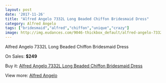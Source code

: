 ```yaml
---
layout: post
date: '2017-11-26'
title: "Alfred Angelo 7332L Long Beaded Chiffon Bridesmaid Dress"
category: Alfred Angelo
tags: ["bridesmaid","alfred","chiffon","unique","crazy"]
image: http://img.eudances.com/9046-thickbox_default/alfred-angelo-7332l-long-beaded-chiffon-bridesmaid-dress.jpg
---
```

Alfred Angelo 7332L Long Beaded Chiffon Bridesmaid Dress

On Sales: **$249**
<a href="https://www.eudances.com/en/alfred-angelo/3042-alfred-angelo-7332l-long-beaded-chiffon-bridesmaid-dress.html"><amp-img layout="responsive" width="600" height="600" src="//img.eudances.com/9046-thickbox_default/alfred-angelo-7332l-long-beaded-chiffon-bridesmaid-dress.jpg" alt="Alfred Angelo 7332L Long Beaded Chiffon Bridesmaid Dress 0" /></a>
<a href="https://www.eudances.com/en/alfred-angelo/3042-alfred-angelo-7332l-long-beaded-chiffon-bridesmaid-dress.html"><amp-img layout="responsive" width="600" height="600" src="//img.eudances.com/9049-thickbox_default/alfred-angelo-7332l-long-beaded-chiffon-bridesmaid-dress.jpg" alt="Alfred Angelo 7332L Long Beaded Chiffon Bridesmaid Dress 1" /></a>
<a href="https://www.eudances.com/en/alfred-angelo/3042-alfred-angelo-7332l-long-beaded-chiffon-bridesmaid-dress.html"><amp-img layout="responsive" width="600" height="600" src="//img.eudances.com/9048-thickbox_default/alfred-angelo-7332l-long-beaded-chiffon-bridesmaid-dress.jpg" alt="Alfred Angelo 7332L Long Beaded Chiffon Bridesmaid Dress 2" /></a>
<a href="https://www.eudances.com/en/alfred-angelo/3042-alfred-angelo-7332l-long-beaded-chiffon-bridesmaid-dress.html"><amp-img layout="responsive" width="600" height="600" src="//img.eudances.com/9047-thickbox_default/alfred-angelo-7332l-long-beaded-chiffon-bridesmaid-dress.jpg" alt="Alfred Angelo 7332L Long Beaded Chiffon Bridesmaid Dress 3" /></a>

Buy it: [Alfred Angelo 7332L Long Beaded Chiffon Bridesmaid Dress](https://www.eudances.com/en/alfred-angelo/3042-alfred-angelo-7332l-long-beaded-chiffon-bridesmaid-dress.html "Alfred Angelo 7332L Long Beaded Chiffon Bridesmaid Dress")

View more: [Alfred Angelo](https://www.eudances.com/en/51-alfred-angelo "Alfred Angelo")